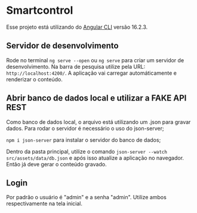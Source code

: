# Smartcontrol

Esse projeto está utilizando do [Angular CLI](https://github.com/angular/angular-cli) versão 16.2.3.

## Servidor de desenvolvimento

Rode no terminal `ng serve --open` ou `ng serve` para criar um servidor de desenvolvimento. Na barra de pesquisa utilize pela URL: `http://localhost:4200/`. A aplicação vai carregar automáticamente e renderizar o conteúdo.

## Abrir banco de dados local e utilizar a FAKE API REST

Como banco de dados local, o arquivo está utilizando um .json para gravar dados. Para rodar o servidor é necessário o uso do json-server;

`npm i json-server` para instalar o servidor do banco de dados;

Dentro da pasta principal, utilize o comando `json-server --watch src/assets/data/db.json` e após isso atualize a aplicação no navegador. Então já deve gerar o conteúdo gravado.

## Login

Por padrão o usuário é "admin" e a senha "admin". Utilize ambos respectivamente na tela inicial.
